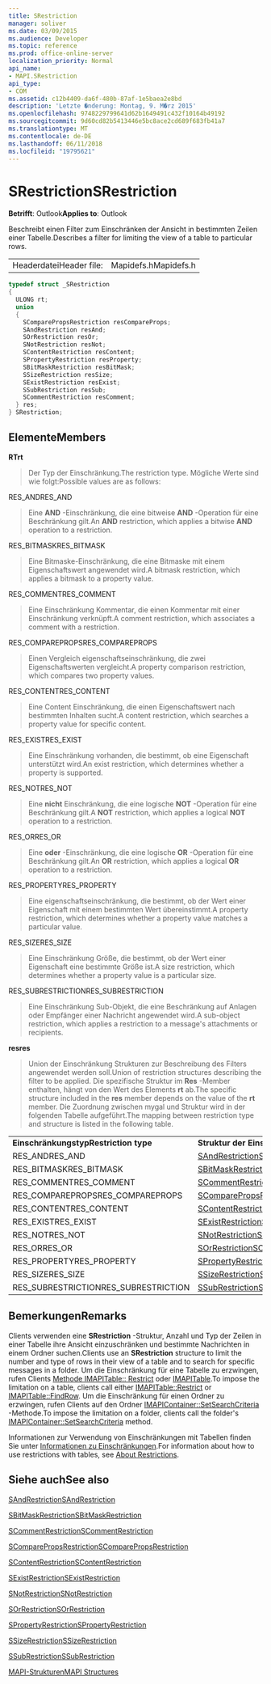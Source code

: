 ```yaml
---
title: SRestriction
manager: soliver
ms.date: 03/09/2015
ms.audience: Developer
ms.topic: reference
ms.prod: office-online-server
localization_priority: Normal
api_name:
- MAPI.SRestriction
api_type:
- COM
ms.assetid: c12b4409-da6f-480b-87af-1e5baea2e8bd
description: 'Letzte �nderung: Montag, 9. M�rz 2015'
ms.openlocfilehash: 9748229799641d62b1649491c432f10164b49192
ms.sourcegitcommit: 9d60cd82b5413446e5bc8ace2cd689f683fb41a7
ms.translationtype: MT
ms.contentlocale: de-DE
ms.lasthandoff: 06/11/2018
ms.locfileid: "19795621"
---
```

# <a name="srestriction"></a><span data-ttu-id="b0268-103">SRestriction</span><span class="sxs-lookup"><span data-stu-id="b0268-103">SRestriction</span></span>

  
  
<span data-ttu-id="b0268-104">**Betrifft**: Outlook</span><span class="sxs-lookup"><span data-stu-id="b0268-104">**Applies to**: Outlook</span></span> 
  
<span data-ttu-id="b0268-105">Beschreibt einen Filter zum Einschränken der Ansicht in bestimmten Zeilen einer Tabelle.</span><span class="sxs-lookup"><span data-stu-id="b0268-105">Describes a filter for limiting the view of a table to particular rows.</span></span> 
  
|||
|:-----|:-----|
|<span data-ttu-id="b0268-106">Headerdatei</span><span class="sxs-lookup"><span data-stu-id="b0268-106">Header file:</span></span>  <br/> |<span data-ttu-id="b0268-107">Mapidefs.h</span><span class="sxs-lookup"><span data-stu-id="b0268-107">Mapidefs.h</span></span>  <br/> |
   
```cpp
typedef struct _SRestriction
{
  ULONG rt;
  union
  {
    SComparePropsRestriction resCompareProps;
    SAndRestriction resAnd;
    SOrRestriction resOr;
    SNotRestriction resNot;
    SContentRestriction resContent;
    SPropertyRestriction resProperty;
    SBitMaskRestriction resBitMask;
    SSizeRestriction resSize;
    SExistRestriction resExist;
    SSubRestriction resSub;
    SCommentRestriction resComment;
  } res;
} SRestriction;

```

## <a name="members"></a><span data-ttu-id="b0268-108">Elemente</span><span class="sxs-lookup"><span data-stu-id="b0268-108">Members</span></span>

 <span data-ttu-id="b0268-109">**RT**</span><span class="sxs-lookup"><span data-stu-id="b0268-109">**rt**</span></span>
  
> <span data-ttu-id="b0268-110">Der Typ der Einschränkung.</span><span class="sxs-lookup"><span data-stu-id="b0268-110">The restriction type.</span></span> <span data-ttu-id="b0268-111">Mögliche Werte sind wie folgt:</span><span class="sxs-lookup"><span data-stu-id="b0268-111">Possible values are as follows:</span></span> 
    
<span data-ttu-id="b0268-112">RES_AND</span><span class="sxs-lookup"><span data-stu-id="b0268-112">RES_AND</span></span> 
  
> <span data-ttu-id="b0268-113">Eine **AND** -Einschränkung, die eine bitweise **AND** -Operation für eine Beschränkung gilt.</span><span class="sxs-lookup"><span data-stu-id="b0268-113">An **AND** restriction, which applies a bitwise **AND** operation to a restriction.</span></span> 
    
<span data-ttu-id="b0268-114">RES_BITMASK</span><span class="sxs-lookup"><span data-stu-id="b0268-114">RES_BITMASK</span></span> 
  
> <span data-ttu-id="b0268-115">Eine Bitmaske-Einschränkung, die eine Bitmaske mit einem Eigenschaftswert angewendet wird.</span><span class="sxs-lookup"><span data-stu-id="b0268-115">A bitmask restriction, which applies a bitmask to a property value.</span></span>
    
<span data-ttu-id="b0268-116">RES_COMMENT</span><span class="sxs-lookup"><span data-stu-id="b0268-116">RES_COMMENT</span></span> 
  
> <span data-ttu-id="b0268-117">Eine Einschränkung Kommentar, die einen Kommentar mit einer Einschränkung verknüpft.</span><span class="sxs-lookup"><span data-stu-id="b0268-117">A comment restriction, which associates a comment with a restriction.</span></span>
    
<span data-ttu-id="b0268-118">RES_COMPAREPROPS</span><span class="sxs-lookup"><span data-stu-id="b0268-118">RES_COMPAREPROPS</span></span> 
  
> <span data-ttu-id="b0268-119">Einen Vergleich eigenschaftseinschränkung, die zwei Eigenschaftswerten vergleicht.</span><span class="sxs-lookup"><span data-stu-id="b0268-119">A property comparison restriction, which compares two property values.</span></span>
    
<span data-ttu-id="b0268-120">RES_CONTENT</span><span class="sxs-lookup"><span data-stu-id="b0268-120">RES_CONTENT</span></span> 
  
> <span data-ttu-id="b0268-121">Eine Content Einschränkung, die einen Eigenschaftswert nach bestimmten Inhalten sucht.</span><span class="sxs-lookup"><span data-stu-id="b0268-121">A content restriction, which searches a property value for specific content.</span></span>
    
<span data-ttu-id="b0268-122">RES_EXIST</span><span class="sxs-lookup"><span data-stu-id="b0268-122">RES_EXIST</span></span> 
  
> <span data-ttu-id="b0268-123">Eine Einschränkung vorhanden, die bestimmt, ob eine Eigenschaft unterstützt wird.</span><span class="sxs-lookup"><span data-stu-id="b0268-123">An exist restriction, which determines whether a property is supported.</span></span>
    
<span data-ttu-id="b0268-124">RES_NOT</span><span class="sxs-lookup"><span data-stu-id="b0268-124">RES_NOT</span></span> 
  
> <span data-ttu-id="b0268-125">Eine **nicht** Einschränkung, die eine logische **NOT** -Operation für eine Beschränkung gilt.</span><span class="sxs-lookup"><span data-stu-id="b0268-125">A **NOT** restriction, which applies a logical **NOT** operation to a restriction.</span></span> 
    
<span data-ttu-id="b0268-126">RES_OR</span><span class="sxs-lookup"><span data-stu-id="b0268-126">RES_OR</span></span> 
  
> <span data-ttu-id="b0268-127">Eine **oder** -Einschränkung, die eine logische **OR** -Operation für eine Beschränkung gilt.</span><span class="sxs-lookup"><span data-stu-id="b0268-127">An **OR** restriction, which applies a logical **OR** operation to a restriction.</span></span> 
    
<span data-ttu-id="b0268-128">RES_PROPERTY</span><span class="sxs-lookup"><span data-stu-id="b0268-128">RES_PROPERTY</span></span> 
  
> <span data-ttu-id="b0268-129">Eine eigenschaftseinschränkung, die bestimmt, ob der Wert einer Eigenschaft mit einem bestimmten Wert übereinstimmt.</span><span class="sxs-lookup"><span data-stu-id="b0268-129">A property restriction, which determines whether a property value matches a particular value.</span></span>
    
<span data-ttu-id="b0268-130">RES_SIZE</span><span class="sxs-lookup"><span data-stu-id="b0268-130">RES_SIZE</span></span> 
  
> <span data-ttu-id="b0268-131">Eine Einschränkung Größe, die bestimmt, ob der Wert einer Eigenschaft eine bestimmte Größe ist.</span><span class="sxs-lookup"><span data-stu-id="b0268-131">A size restriction, which determines whether a property value is a particular size.</span></span>
    
<span data-ttu-id="b0268-132">RES_SUBRESTRICTION</span><span class="sxs-lookup"><span data-stu-id="b0268-132">RES_SUBRESTRICTION</span></span> 
  
> <span data-ttu-id="b0268-133">Eine Einschränkung Sub-Objekt, die eine Beschränkung auf Anlagen oder Empfänger einer Nachricht angewendet wird.</span><span class="sxs-lookup"><span data-stu-id="b0268-133">A sub-object restriction, which applies a restriction to a message's attachments or recipients.</span></span>
    
 <span data-ttu-id="b0268-134">**res**</span><span class="sxs-lookup"><span data-stu-id="b0268-134">**res**</span></span>
  
> <span data-ttu-id="b0268-135">Union der Einschränkung Strukturen zur Beschreibung des Filters angewendet werden soll.</span><span class="sxs-lookup"><span data-stu-id="b0268-135">Union of restriction structures describing the filter to be applied.</span></span> <span data-ttu-id="b0268-136">Die spezifische Struktur im **Res** -Member enthalten, hängt von den Wert des Elements **rt** ab.</span><span class="sxs-lookup"><span data-stu-id="b0268-136">The specific structure included in the **res** member depends on the value of the **rt** member.</span></span> <span data-ttu-id="b0268-137">Die Zuordnung zwischen mygal und Struktur wird in der folgenden Tabelle aufgeführt.</span><span class="sxs-lookup"><span data-stu-id="b0268-137">The mapping between restriction type and structure is listed in the following table.</span></span> 
    
|||
|:-----|:-----|
|<span data-ttu-id="b0268-138">**Einschränkungstyp**</span><span class="sxs-lookup"><span data-stu-id="b0268-138">**Restriction type**</span></span> <br/> |<span data-ttu-id="b0268-139">**Struktur der Einschränkung**</span><span class="sxs-lookup"><span data-stu-id="b0268-139">**Restriction structure**</span></span> <br/> |
|<span data-ttu-id="b0268-140">RES_AND</span><span class="sxs-lookup"><span data-stu-id="b0268-140">RES_AND</span></span>  <br/> |[<span data-ttu-id="b0268-141">SAndRestriction</span><span class="sxs-lookup"><span data-stu-id="b0268-141">SAndRestriction</span></span>](sandrestriction.md) <br/> |
|<span data-ttu-id="b0268-142">RES_BITMASK</span><span class="sxs-lookup"><span data-stu-id="b0268-142">RES_BITMASK</span></span>  <br/> |[<span data-ttu-id="b0268-143">SBitMaskRestriction</span><span class="sxs-lookup"><span data-stu-id="b0268-143">SBitMaskRestriction</span></span>](sbitmaskrestriction.md) <br/> |
|<span data-ttu-id="b0268-144">RES_COMMENT</span><span class="sxs-lookup"><span data-stu-id="b0268-144">RES_COMMENT</span></span>  <br/> |[<span data-ttu-id="b0268-145">SCommentRestriction</span><span class="sxs-lookup"><span data-stu-id="b0268-145">SCommentRestriction</span></span>](scommentrestriction.md) <br/> |
|<span data-ttu-id="b0268-146">RES_COMPAREPROPS</span><span class="sxs-lookup"><span data-stu-id="b0268-146">RES_COMPAREPROPS</span></span>  <br/> |[<span data-ttu-id="b0268-147">SComparePropsRestriction</span><span class="sxs-lookup"><span data-stu-id="b0268-147">SComparePropsRestriction</span></span>](scomparepropsrestriction.md) <br/> |
|<span data-ttu-id="b0268-148">RES_CONTENT</span><span class="sxs-lookup"><span data-stu-id="b0268-148">RES_CONTENT</span></span>  <br/> |[<span data-ttu-id="b0268-149">SContentRestriction</span><span class="sxs-lookup"><span data-stu-id="b0268-149">SContentRestriction</span></span>](scontentrestriction.md) <br/> |
|<span data-ttu-id="b0268-150">RES_EXIST</span><span class="sxs-lookup"><span data-stu-id="b0268-150">RES_EXIST</span></span>  <br/> |[<span data-ttu-id="b0268-151">SExistRestriction</span><span class="sxs-lookup"><span data-stu-id="b0268-151">SExistRestriction</span></span>](sexistrestriction.md) <br/> |
|<span data-ttu-id="b0268-152">RES_NOT</span><span class="sxs-lookup"><span data-stu-id="b0268-152">RES_NOT</span></span>  <br/> |[<span data-ttu-id="b0268-153">SNotRestriction</span><span class="sxs-lookup"><span data-stu-id="b0268-153">SNotRestriction</span></span>](snotrestriction.md) <br/> |
|<span data-ttu-id="b0268-154">RES_OR</span><span class="sxs-lookup"><span data-stu-id="b0268-154">RES_OR</span></span>  <br/> |[<span data-ttu-id="b0268-155">SOrRestriction</span><span class="sxs-lookup"><span data-stu-id="b0268-155">SOrRestriction</span></span>](sorrestriction.md) <br/> |
|<span data-ttu-id="b0268-156">RES_PROPERTY</span><span class="sxs-lookup"><span data-stu-id="b0268-156">RES_PROPERTY</span></span>  <br/> |[<span data-ttu-id="b0268-157">SPropertyRestriction</span><span class="sxs-lookup"><span data-stu-id="b0268-157">SPropertyRestriction</span></span>](spropertyrestriction.md) <br/> |
|<span data-ttu-id="b0268-158">RES_SIZE</span><span class="sxs-lookup"><span data-stu-id="b0268-158">RES_SIZE</span></span>  <br/> |[<span data-ttu-id="b0268-159">SSizeRestriction</span><span class="sxs-lookup"><span data-stu-id="b0268-159">SSizeRestriction</span></span>](ssizerestriction.md) <br/> |
|<span data-ttu-id="b0268-160">RES_SUBRESTRICTION</span><span class="sxs-lookup"><span data-stu-id="b0268-160">RES_SUBRESTRICTION</span></span>  <br/> |[<span data-ttu-id="b0268-161">SSubRestriction</span><span class="sxs-lookup"><span data-stu-id="b0268-161">SSubRestriction</span></span>](ssubrestriction.md) <br/> |
   
## <a name="remarks"></a><span data-ttu-id="b0268-162">Bemerkungen</span><span class="sxs-lookup"><span data-stu-id="b0268-162">Remarks</span></span>

<span data-ttu-id="b0268-163">Clients verwenden eine **SRestriction** -Struktur, Anzahl und Typ der Zeilen in einer Tabelle ihre Ansicht einzuschränken und bestimmte Nachrichten in einem Ordner suchen.</span><span class="sxs-lookup"><span data-stu-id="b0268-163">Clients use an **SRestriction** structure to limit the number and type of rows in their view of a table and to search for specific messages in a folder.</span></span> <span data-ttu-id="b0268-164">Um die Einschränkung für eine Tabelle zu erzwingen, rufen Clients [Methode IMAPITable:: Restrict](imapitable-restrict.md) oder [IMAPITable](imapitable-findrow.md).</span><span class="sxs-lookup"><span data-stu-id="b0268-164">To impose the limitation on a table, clients call either [IMAPITable::Restrict](imapitable-restrict.md) or [IMAPITable::FindRow](imapitable-findrow.md).</span></span> <span data-ttu-id="b0268-165">Um die Einschränkung für einen Ordner zu erzwingen, rufen Clients auf den Ordner [IMAPIContainer::SetSearchCriteria](imapicontainer-setsearchcriteria.md) -Methode.</span><span class="sxs-lookup"><span data-stu-id="b0268-165">To impose the limitation on a folder, clients call the folder's [IMAPIContainer::SetSearchCriteria](imapicontainer-setsearchcriteria.md) method.</span></span> 
  
<span data-ttu-id="b0268-166">Informationen zur Verwendung von Einschränkungen mit Tabellen finden Sie unter [Informationen zu Einschränkungen](about-restrictions.md).</span><span class="sxs-lookup"><span data-stu-id="b0268-166">For information about how to use restrictions with tables, see [About Restrictions](about-restrictions.md).</span></span> 
  
## <a name="see-also"></a><span data-ttu-id="b0268-167">Siehe auch</span><span class="sxs-lookup"><span data-stu-id="b0268-167">See also</span></span>



[<span data-ttu-id="b0268-168">SAndRestriction</span><span class="sxs-lookup"><span data-stu-id="b0268-168">SAndRestriction</span></span>](sandrestriction.md)
  
[<span data-ttu-id="b0268-169">SBitMaskRestriction</span><span class="sxs-lookup"><span data-stu-id="b0268-169">SBitMaskRestriction</span></span>](sbitmaskrestriction.md)
  
[<span data-ttu-id="b0268-170">SCommentRestriction</span><span class="sxs-lookup"><span data-stu-id="b0268-170">SCommentRestriction</span></span>](scommentrestriction.md)
  
[<span data-ttu-id="b0268-171">SComparePropsRestriction</span><span class="sxs-lookup"><span data-stu-id="b0268-171">SComparePropsRestriction</span></span>](scomparepropsrestriction.md)
  
[<span data-ttu-id="b0268-172">SContentRestriction</span><span class="sxs-lookup"><span data-stu-id="b0268-172">SContentRestriction</span></span>](scontentrestriction.md)
  
[<span data-ttu-id="b0268-173">SExistRestriction</span><span class="sxs-lookup"><span data-stu-id="b0268-173">SExistRestriction</span></span>](sexistrestriction.md)
  
[<span data-ttu-id="b0268-174">SNotRestriction</span><span class="sxs-lookup"><span data-stu-id="b0268-174">SNotRestriction</span></span>](snotrestriction.md)
  
[<span data-ttu-id="b0268-175">SOrRestriction</span><span class="sxs-lookup"><span data-stu-id="b0268-175">SOrRestriction</span></span>](sorrestriction.md)
  
[<span data-ttu-id="b0268-176">SPropertyRestriction</span><span class="sxs-lookup"><span data-stu-id="b0268-176">SPropertyRestriction</span></span>](spropertyrestriction.md)
  
[<span data-ttu-id="b0268-177">SSizeRestriction</span><span class="sxs-lookup"><span data-stu-id="b0268-177">SSizeRestriction</span></span>](ssizerestriction.md)
  
[<span data-ttu-id="b0268-178">SSubRestriction</span><span class="sxs-lookup"><span data-stu-id="b0268-178">SSubRestriction</span></span>](ssubrestriction.md)


[<span data-ttu-id="b0268-179">MAPI-Strukturen</span><span class="sxs-lookup"><span data-stu-id="b0268-179">MAPI Structures</span></span>](mapi-structures.md)

